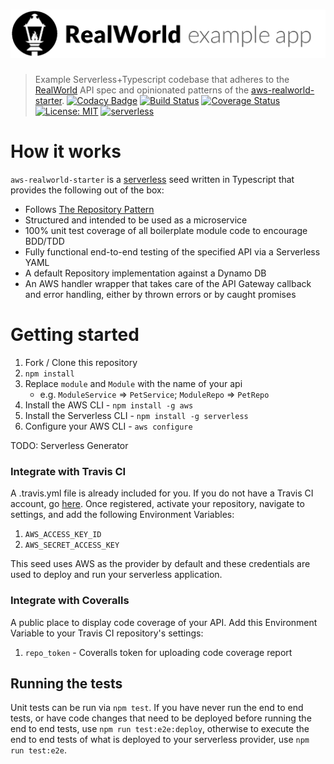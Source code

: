 # ![AWS Serverless RealWorld Example App](logo.png)

> Example Serverless+Typescript codebase that adheres to the [RealWorld](https://github.com/gothinkster/realworld-example-apps) API spec and opinionated patterns of the [aws-realworld-starter](https://github.com/bakerstreet-industries/aws-realworld-starter).
[![Codacy Badge](https://api.codacy.com/project/badge/Grade/ec75304a9b8b494aaa6cf821e106ddb3)](https://www.codacy.com/app/Roustalski/aws-realworld-starter?utm_source=github.com&utm_medium=referral&utm_content=bakerstreet-industries/aws-realworld-starter&utm_campaign=badger)
[![Build Status](https://travis-ci.org/bakerstreet-industries/aws-realworld-starter.svg?branch=master)](https://travis-ci.org/bakerstreet-industries/aws-realworld-starter)
[![Coverage Status](https://coveralls.io/repos/github/bakerstreet-industries/aws-realworld-starter/badge.svg?branch=master)](https://coveralls.io/github/bakerstreet-industries/aws-realworld-starter?branch=master)
[![License: MIT](https://img.shields.io/badge/License-MIT-brightgreen.svg)](https://opensource.org/licenses/MIT)
[![serverless](http://public.serverless.com/badges/v3.svg)](http://www.serverless.com)

# How it works

`aws-realworld-starter` is a [serverless](https://serverless.com/) seed written in Typescript that provides the following out of the box:

* Follows [The Repository Pattern](https://msdn.microsoft.com/en-us/library/ff649690.aspx)
* Structured and intended to be used as a microservice
* 100% unit test coverage of all boilerplate module code to encourage BDD/TDD
* Fully functional end-to-end testing of the specified API via a Serverless YAML
* A default Repository implementation against a Dynamo DB
* An AWS handler wrapper that takes care of the API Gateway callback and error handling, either by thrown errors or by caught promises

# Getting started

1. Fork / Clone this repository
2. `npm install`
3. Replace `module` and `Module` with the name of your api
    * e.g. `ModuleService` => `PetService`; `ModuleRepo` => `PetRepo`
4. Install the AWS CLI - `npm install -g aws`
5. Install the Serverless CLI - `npm install -g serverless`
6. Configure your AWS CLI - `aws configure`

TODO: Serverless Generator

### Integrate with Travis CI

A .travis.yml file is already included for you. If you do not have a Travis CI account, go [here](https://travis-ci.org/). Once registered, activate your repository, navigate to settings, and add the following Environment Variables:

1. `AWS_ACCESS_KEY_ID`
2. `AWS_SECRET_ACCESS_KEY`

This seed uses AWS as the provider by default and these credentials are used to deploy and run your serverless application.

### Integrate with Coveralls

A public place to display code coverage of your API. Add this Environment Variable to your Travis CI repository's settings:

1. `repo_token` - Coveralls token for uploading code coverage report

## Running the tests

Unit tests can be run via `npm test`. If you have never run the end to end tests, or have code changes that need to be deployed before running the end to end tests, use `npm run test:e2e:deploy`, otherwise to execute the end to end tests of what is deployed to your serverless provider, use `npm run test:e2e`.
